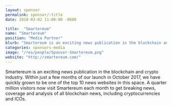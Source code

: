 ```yaml
---
layout: sponsor
permalink: sponsor/:title
date: 2018-03-02 11:00:00 -0600

title:  "Smartereum"
name: "Smartereum"
position: "Media Partner"
blurb: "Smartereum is an exciting news publication in the blockchain and crypto industry."
categories: sponsors-media
image: "/res/people/Sponsor-Smartereum.png"
website: "http://smartereum.com/"
---
```


Smartereum is an exciting news publication in the blockchain and crypto industry. Within just a few months of our launch in October 2017, we have quickly grown to be one of the top 10 news websites in this space. A quarter million visitors now visit Smartereum each month to get breaking news, coverage and analysis of all blockchain news, including cryptocurrencies and ICOs.